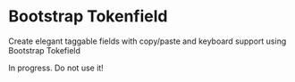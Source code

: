 Bootstrap Tokenfield
====================
Create elegant taggable fields with copy/paste and keyboard support using Bootstrap Tokefield

In progress. Do not use it!